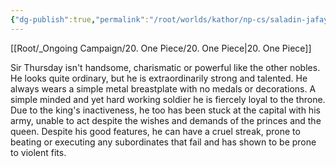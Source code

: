 ```yaml
---
{"dg-publish":true,"permalink":"/root/worlds/kathor/np-cs/saladin-jafay/","tags":["Kathor"]}
---
```


[[Root/_Ongoing Campaign/20. One Piece/20. One Piece\|20. One Piece]]

Sir Thursday isn't handsome, charismatic or powerful like the other nobles. He looks quite ordinary, but he is extraordinarily strong and talented. He always wears a simple metal breastplate with no medals or decorations. A simple minded and yet hard working soldier he is fiercely loyal to the throne. Due to the king's inactiveness, he too has been stuck at the capital with his army, unable to act despite the wishes and demands of the princes and the queen. Despite his good features, he can have a cruel streak, prone to beating or executing any subordinates that fail and has shown to be prone to violent fits.